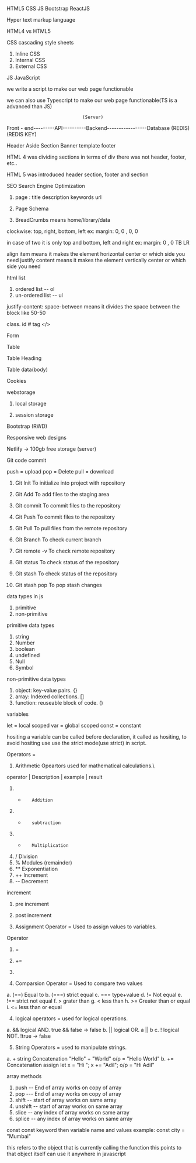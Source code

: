 HTML5
CSS
JS
Bootstrap
ReactJS

Hyper text markup language 

HTML4 vs HTML5

CSS
cascading style sheets
1. Inline CSS
2. Internal CSS
3. External CSS

JS
JavaScript

we write a script to make our web page functionable

we can also use Typescript to make our web page functionable(TS is a advanced than JS)

                                 (Server)
Front - end---------API----------Backend-----------------Database
                    (REDIS)
                    (REDIS KEY)










Header
Aside
Section
Banner
template
footer

HTML 4 was dividing sections in terms of div 
there was not header, footer, etc..

HTML 5 was introduced header section, footer and section

SEO
Search Engine Optimization

1. page :
title
description
keywords
url

2. Page Schema

3. BreadCrumbs means home/library/data

clockwise: top, right, bottom, left
ex: margin: 0,   0 ,    0,     0

in case of two
it is only top and bottom, left and right
ex: margin: 0 , 0
            TB  LR

align item means it makes the element horizontal center or which side you need
justify content means it makes the element vertically center or which side you need

html list
1. ordered list -- ol
2. un-ordered list -- ul

justify-content: space-between means it divides the space between the block like 50-50

class.
id #
tag </>

Form

Table

Table Heading 

Table data(body)

Cookies

webstorage

1. local storage

2. session storage

Bootstrap (RWD)

Responsive web designs

Netlify -> 100gb free storage (server)

Git code commit

push = upload
pop = Delete
pull = download

1. Git Init
To initialize into project with repository

2. Git Add
To add files to the staging area

3. Git commit 
To commit files to the repository

4. Git Push
To commit files to the repository

5. Git Pull
To pull files from the remote repository

6. Git Branch
To check current branch

7. Git remote -v
To check remote repository

8. Git status
To check status of the repository

9. Git stash
To check status of the repository

10. Git stash pop
To pop stash changes

data types in js
1. primitive
2. non-primitive

primitive data types
1. string
2. Number
3. boolean
4. undefined
5. Null
6. Symbol

non-primitive data types
1. object: key-value pairs. {}
2. array: Indexed collections. []
3. function: reuseable block of code. ()

variables

let = local scoped
var = global scoped
const = constant

hositing
a variable can be called before declaration, it called as hositing, to avoid hositing use use the strict mode(use strict) in script.

Operators = 

1. Arithmetic Opeartors used for mathematical calculations.\

operator | Description            | example              | result
1. +        Addition
2. -        subtraction
3. *        Multiplication
4. /        Division
5. %        Modules (remainder)
7. **       Exponentiation
8. ++       Increment
9. --       Decrement

increment
1. pre increment
2. post increment

2. Assignment Operator = Used to assign values to variables.

Operator
1. =
2. +=
3. 

3. Comparsion Operator = Used to compare two values

a. (==)    Equal to
b. (===)   strict equal
c. ===     type+value
d. !=      Not equal
e. !==     strict not equal
f. >       grater than
g. <       less than
h. >=      Greater than or equal
i. <=      less than or equal

4. logical operators = used for logical operations.

a. &&      logical AND. true && false -> false
b. ||      logical OR.  a || b
c. !       logical NOT. !true -> false

5. String Operators = used to manipulate strings.

a. +       string Concatenation     "Hello" + "World"               o/p = "Hello World"
b. +=      Concatenation assign     let x = "Hi "; x += "Adil";     o/p = "Hi Adil"

array methods
1. push -- End of array works on copy of array
2. pop --- End of array works on copy of array
3. shift -- start of array works on same array
4. unshift -- start of array works on same array
5. slice -- any index of array works on same array
6. splice -- any index of array works on same array

const
const keyword then variable name and values 
example: const city = "Mumbai"

this refers to the object that is currently calling the function
this points to that object itself
can use it anywhere in javascript